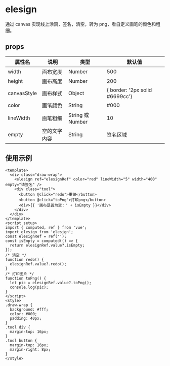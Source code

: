 # elesign

通过 canvas 实现线上涂鸦，签名，清空，转为 png，看自定义画笔的颜色和粗细。

## props

| 属性名      | 说明         | 类型             | 默认值                         |
| ----------- | ------------ | ---------------- | ------------------------------ |
| width       | 画布宽度     | Number           | 500                            |
| height      | 画布高度     | Number           | 200                            |
| canvasStyle | 画布样式     | Object           | { border: '2px solid #6699cc'} |
| color       | 画笔颜色     | String           | #000                           |
| lineWidth   | 画笔粗细     | String 或 Number | 10                             |
| empty       | 空的文字内容 | String           | 签名区域                       |

## 使用示例

```vue
<template>
  <div class="draw-wrap">
    <elesign ref="elesignRef" color="red" lineWidth="5" width="400" empty="请签名" />
    <div class="tool">
      <button @click="redo">重做</button>
      <button @click="toPng">打印png</button>
      <div>{{ '画布是否为空：' + isEmpty }}</div>
    </div>
  </div>
</template>
<script setup>
import { computed, ref } from 'vue';
import elesign from 'elesign';
const elesignRef = ref('');
const isEmpty = computed(() => {
  return elesignRef.value?.isEmpty;
});
/* 清空 */
function redo() {
  elesignRef.value?.redo();
}
/* 打印图片 */
function toPng() {
  let pic = elesignRef.value?.toPng();
  console.log(pic);
}
</script>
<style>
.draw-wrap {
  background: #fff;
  color: #000;
  padding: 40px;
}
.tool div {
  margin-top: 16px;
}
.tool button {
  margin-top: 16px;
  margin-right: 8px;
}
</style>
```
